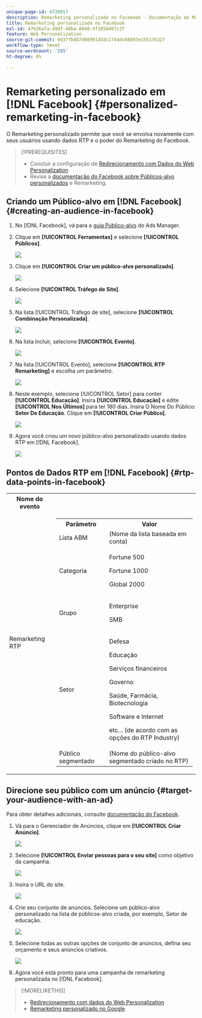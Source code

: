 ```yaml
---
unique-page-id: 4720917
description: Remarketing personalizado no Facebook - Documentação do Marketo - Documentação do produto
title: Remarketing personalizado no Facebook
exl-id: 47636afa-49df-40ba-8948-4f2850467c2f
feature: Web Personalization
source-git-commit: 0d37fbdb7d08901458c1744dc68893e155176327
workflow-type: tm+mt
source-wordcount: '285'
ht-degree: 8%

---
```


# Remarketing personalizado em [!DNL Facebook] {#personalized-remarketing-in-facebook}

O Remarketing personalizado permite que você se envolva novamente com seus usuários usando dados RTP e o poder do Remarketing do Facebook.

>[!PREREQUISITES]
>
>* Concluir a configuração de [Redirecionamento com Dados do Web Personalization](/help/marketo/product-docs/web-personalization/website-retargeting/retargeting-with-web-personalization-data.md)
>* Revise a [](https://developers.facebook.com/docs/ads-for-websites/website-custom-audiences/getting-started#install-the-pixel) [documentação do Facebook sobre Públicos-alvo personalizados](https://developers.facebook.com/docs/ads-for-websites/website-custom-audiences/getting-started#install-the-pixel) e Remarketing.

## Criando um Público-alvo em [!DNL Facebook] {#creating-an-audience-in-facebook}

1. No [!DNL Facebook], vá para a [guia Público-alvo](https://www.facebook.com/ads/audience_manager) do Ads Manager.

1. Clique em **[!UICONTROL Ferramentas]** e selecione **[!UICONTROL Públicos]**.

   ![](assets/one-1.png)

1. Clique em **[!UICONTROL Criar um público-alvo personalizado]**.

   ![](assets/two-1.png)

1. Selecione **[!UICONTROL Tráfego de Site]**.

   ![](assets/image2015-1-19-16-3a32-3a2.png)

1. Na lista [!UICONTROL Tráfego de site], selecione **[!UICONTROL Combinação Personalizada]**.

   ![](assets/image2015-1-19-16-3a33-3a21.png)

1. Na lista Incluir, selecione **[!UICONTROL Evento]**.

   ![](assets/image2015-1-19-16-3a34-3a9.png)

1. Na lista [!UICONTROL Evento], selecione **[!UICONTROL RTP Remarketing]** e escolha um parâmetro.

   ![](assets/image2015-1-19-16-3a52-3a29.png)

1. Neste exemplo, selecione [!UICONTROL Setor] para conter **[!UICONTROL Educação]**. Insira **[!UICONTROL Educação]** e edite **[!UICONTROL Nos Últimos]** para ter 180 dias. Insira O Nome Do Público: **Setor De Educação**. Clique em **[!UICONTROL Criar Público]**.

   ![](assets/image2015-1-19-16-3a56-3a15.png)

1. Agora você criou um novo público-alvo personalizado usando dados RTP em [!DNL Facebook].

   ![](assets/image2015-1-19-16-3a59-3a2.png)

## Pontos de Dados RTP em [!DNL Facebook] {#rtp-data-points-in-facebook}

<table> 
 <tbody> 
  <tr> 
   <th>Nome do evento</th> 
   <th> </th> 
  </tr> 
  <tr> 
   <td>Remarketing RTP</td> 
   <td> 
    <div> 
     <table> 
      <tbody> 
       <tr> 
        <th>Parâmetro</th> 
        <th>Valor</th> 
       </tr> 
       <tr> 
        <td>Lista ABM</td> 
        <td>(Nome da lista baseada em conta)</td> 
       </tr> 
       <tr> 
        <td colspan="1">Categoria</td> 
        <td colspan="1"><p>Fortune 500</p><p>Fortune 1000</p><p>Global 2000</p></td> 
       </tr> 
       <tr> 
        <td colspan="1">Grupo</td> 
        <td colspan="1"><p>Enterprise</p><p>SMB</p></td> 
       </tr> 
       <tr> 
        <td>Setor</td> 
        <td><p>Defesa</p><p>Educação</p><p>Serviços financeiros</p><p>Governo</p><p>Saúde, Farmácia, Biotecnologia</p><p>Software e Internet</p><p>etc... (de acordo com as opções do RTP Industry)</p></td> 
       </tr> 
       <tr> 
        <td colspan="1">Público segmentado</td> 
        <td colspan="1">(Nome do público-alvo segmentado criado no RTP)</td> 
       </tr> 
      </tbody> 
     </table> 
    </div></td> 
  </tr> 
 </tbody> 
</table>

## Direcione seu público com um anúncio {#target-your-audience-with-an-ad}

Para obter detalhes adicionais, consulte [documentação do Facebook](https://developers.facebook.com/docs/ads-for-websites/website-custom-audiences/getting-started#target-your-audience).

1. Vá para o Gerenciador de Anúncios, clique em **[!UICONTROL Criar Anúncio]**.

   ![](assets/image2015-1-19-17-3a10-3a19.png)

1. Selecione **[!UICONTROL Enviar pessoas para o seu site]** como objetivo da campanha.

   ![](assets/image2015-1-19-17-3a11-3a20.png)

1. Insira o URL do site.

   ![](assets/image2015-1-19-17-3a12-3a39.png)

1. Crie seu conjunto de anúncios. Selecione um público-alvo personalizado na lista de públicos-alvo criada, por exemplo, Setor de educação.

   ![](assets/image2015-1-19-17-3a18-3a13.png)

1. Selecione todas as outras opções de conjunto de anúncios, defina seu orçamento e seus anúncios criativos.

   ![](assets/image2015-1-19-17-3a19-3a25.png)

1. Agora você está pronto para uma campanha de remarketing personalizada no [!DNL Facebook].

>[!MORELIKETHIS]
>
>* [Redirecionamento com dados do Web Personalization](/help/marketo/product-docs/web-personalization/website-retargeting/retargeting-with-web-personalization-data.md)
>* [Remarketing personalizado no Google](/help/marketo/product-docs/web-personalization/website-retargeting/personalized-remarketing-in-google.md)
